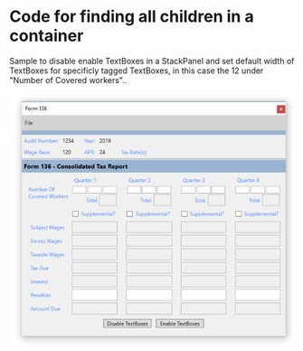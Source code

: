 # Code for finding all children in a container

Sample to disable enable TextBoxes in a StackPanel and set default width of TextBoxes for specificly tagged TextBoxes, in this case the 12 under "Number of Covered workers"..

![ScreenShot](assets/136.png)